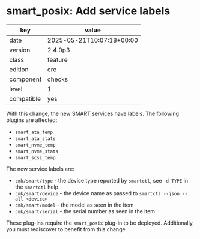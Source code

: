 [//]: # (werk v2)
# smart_posix: Add service labels

key        | value
---------- | ---
date       | 2025-05-21T10:07:18+00:00
version    | 2.4.0p3
class      | feature
edition    | cre
component  | checks
level      | 1
compatible | yes

With this change, the new SMART services have labels.
The following plugins are affected:

* `smart_ata_temp`
* `smart_ata_stats`
* `smart_nvme_temp`
* `smart_nvme_stats`
* `smart_scsi_temp`

The new service labels are:

* `cmk/smart/type` - the device type reported by `smartctl`, see `-d TYPE` in the `smartctl` help
* `cmk/smart/device` - the device name as passed to `smartctl --json --all <device>`
* `cmk/smart/model` - the model as seen in the item
* `cmk/smart/serial` - the serial number as seen in the item

These plug-ins require the `smart_posix` plug-in to be deployed.
Additionally, you must rediscover to benefit from this change.


